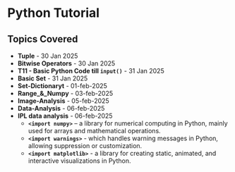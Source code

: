 # Python Tutorial

## Topics Covered
- **Tuple** - 30 Jan 2025  
- **Bitwise Operators** - 30 Jan 2025  
- **T11 - Basic Python Code till `input()`** - 31 Jan 2025  
- **Basic Set** - 31 Jan 2025  
- **Set-Dictionaryt** - 01-feb-2025  
- **Range_&_Numpy** - 03-feb-2025  
- **Image-Analysis** - 05-feb-2025  
- **Data-Analysis** - 06-feb-2025  
- **IPL data analysis** - 06-feb-2025  
  - **`<import numpy>`** – a library for numerical computing in Python, mainly used for arrays and mathematical operations.  
  - **`<import warnings>`** - which handles warning messages in Python, allowing suppression or customization.  
  - **`<import matplotlib>`** - a library for creating static, animated, and interactive visualizations in Python.
